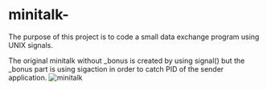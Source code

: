 # minitalk-
The purpose of this project is to code a small data exchange program using UNIX signals.

The original minitalk without _bonus is created by using signal()
but the _bonus part is using sigaction in order to catch PID of the sender application.
![minitalk](https://github.com/user-attachments/assets/abf7e356-8666-44e8-a9a5-d5a8cd6629ee)
